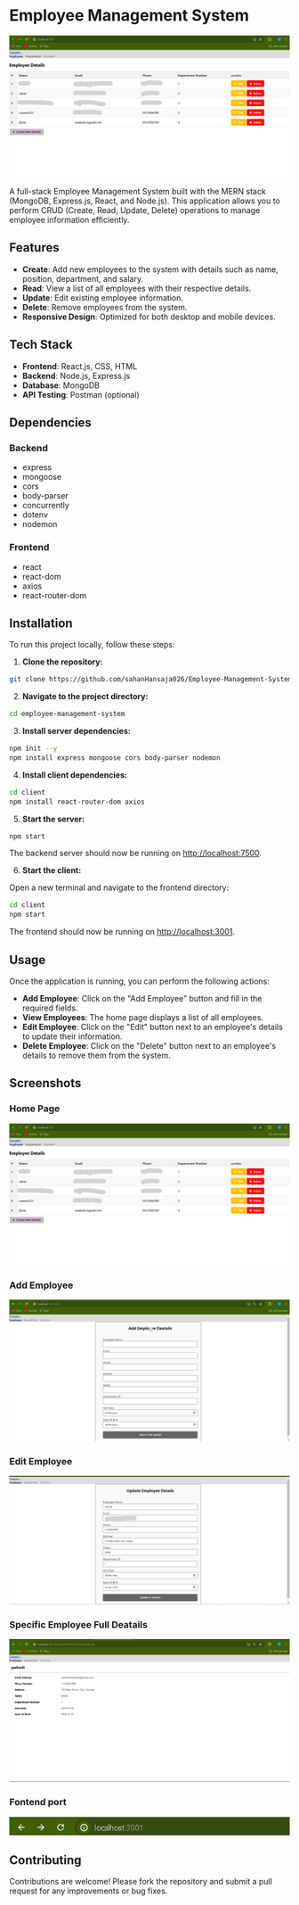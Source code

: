 # Employee Management System

![Home Page](https://github.com/sahanHansaja026/Employee-Management-System---MERN-/blob/main/image%201.png)

A full-stack Employee Management System built with the MERN stack (MongoDB, Express.js, React, and Node.js). This application allows you to perform CRUD (Create, Read, Update, Delete) operations to manage employee information efficiently.

## Features

- **Create**: Add new employees to the system with details such as name, position, department, and salary.
- **Read**: View a list of all employees with their respective details.
- **Update**: Edit existing employee information.
- **Delete**: Remove employees from the system.
- **Responsive Design**: Optimized for both desktop and mobile devices.

## Tech Stack

- **Frontend**: React.js, CSS, HTML
- **Backend**: Node.js, Express.js
- **Database**: MongoDB
- **API Testing**: Postman (optional)

## Dependencies

### Backend

- express
- mongoose
- cors
- body-parser
- concurrently
- dotenv
- nodemon

### Frontend

- react
- react-dom
- axios
- react-router-dom

## Installation

To run this project locally, follow these steps:

1. **Clone the repository:**

```bash
git clone https://github.com/sahanHansaja026/Employee-Management-System---MERN-.git
```

2. **Navigate to the project directory:**

```bash
cd employee-management-system
```

3. **Install server dependencies:**

```bash
npm init --y
npm install express mongoose cors body-parser nodemon
```

4. **Install client dependencies:**

```bash
cd client
npm install react-router-dom axios
```

5. **Start the server:**

```bash
npm start
```

The backend server should now be running on [http://localhost:7500](http://localhost:7500).

6. **Start the client:**

Open a new terminal and navigate to the frontend directory:

```bash
cd client
npm start
```

The frontend should now be running on [http://localhost:3001](http://localhost:3001).

## Usage

Once the application is running, you can perform the following actions:

- **Add Employee**: Click on the "Add Employee" button and fill in the required fields.
- **View Employees**: The home page displays a list of all employees.
- **Edit Employee**: Click on the "Edit" button next to an employee's details to update their information.
- **Delete Employee**: Click on the "Delete" button next to an employee's details to remove them from the system.

## Screenshots

### Home Page

![Home Page](https://github.com/sahanHansaja026/Employee-Management-System---MERN-/blob/main/image%201.png)

### Add Employee

![Add Employee](https://github.com/sahanHansaja026/Employee-Management-System---MERN-/blob/main/image%202.png)

### Edit Employee

![Edit Employee](https://github.com/sahanHansaja026/Employee-Management-System---MERN-/blob/main/image%204.png)

### Specific Employee Full Deatails

![Specific Employee Deatails](https://github.com/sahanHansaja026/Employee-Management-System---MERN-/blob/main/image%203.png)

### Fontend port

![Fontend port](https://github.com/sahanHansaja026/Employee-Management-System---MERN-/blob/main/image%205.png)

## Contributing

Contributions are welcome! Please fork the repository and submit a pull request for any improvements or bug fixes.

